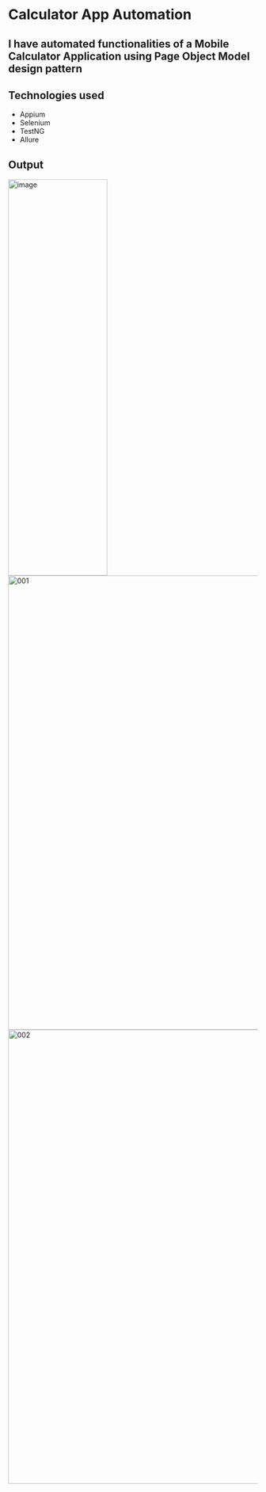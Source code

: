 # Calculator App Automation

## I have automated functionalities of a Mobile Calculator Application using Page Object Model design pattern

## Technologies used
- Appium
- Selenium
- TestNG
- Allure


## Output


<img width="200" height="800" alt="image" src="https://github.com/user-attachments/assets/4087a354-2955-4c09-aa58-15a49ccf90e8" />


<img width="1920" height="917" alt="001" src="https://github.com/user-attachments/assets/132fe7b4-b87d-4ff8-bb0d-3991f1ae5b53" />


<img width="1920" height="917" alt="002" src="https://github.com/user-attachments/assets/156d14e6-56ec-4ea3-a461-b52068f2ce6c" />
